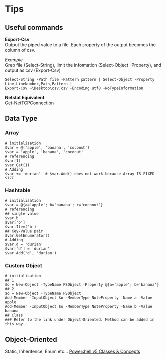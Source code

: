 # Tips
## Useful commands
**Export-Csv**  
Output the piped value to a file. Each property of the output becomes the column of csv.  

*Example*  
Grep file (Select-String), limit the information (Select-Object -Property), and output as csv
(Export-Csv)  
```
Select-String -Path file -Pattern pattern | Select-Object -Property Line,LineNumber,Path,Pattern |
Export-Csv ~\Desktop\csv.csv -Encoding utf8 -NoTypeInformation
```

**Netstat Equivalent**  
Get-NetTCPConnection

## Data Type
### Array
```
# initialisation
$var = @('apple', 'banana', 'coconut')
$var = 'apple', 'banana', 'coconut'
# referencing
$var[1]
$var.Get(1)
# Adding
$var += 'durian'  # $var.Add() does not work because Array IS FIXED SIZE
```

### Hashtable
```
# initialisation
$var = @{a='apple'; b='banana'; c='coconut'}
# referencing
## single value
$var.b
$var['b']
$var.Item('b')
## Key-Value pair
$var.GetEnumerator() 
# Adding
$var.d = 'durian'
$var['d'] = 'durian'
$var.Add('d', 'durian')
```

### Custom Object
```
# initialisation
## 1
$o = New-Object -TypeName PSObject -Property @{a='apple'; b='banana'}
## 2
$o = New-Object -TypeName PSObject
Add-Member -InputObject $o -MemberType NoteProperty -Name a -Value apple
Add-Member -InputObject $o -MemberType NoteProperty -Name b -Value banana
## Class
### Refer to the link under Object-Oriented. Method can be added in this way.
```

## Object-Oriented
Static, Inheritence, Enum etc...
[Powershell v5 Classes & Concepts](https://xainey.github.io/2016/powershell-classes-and-concepts/)
